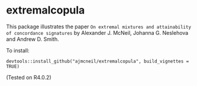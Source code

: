 # extremalcopula
This package illustrates the paper `On extremal mixtures and attainability of concordance signatures` by Alexander J. McNeil, Johanna G. Neslehova and Andrew D. Smith.

To install:

`devtools::install_github("ajmcneil/extremalcopula", build_vignettes = TRUE)`

(Tested on R4.0.2)
